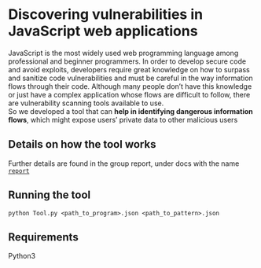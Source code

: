 # Discovering vulnerabilities in JavaScript web applications

JavaScript is the most widely used web programming language among professional and beginner
programmers. In order to develop secure code and avoid exploits, developers require great knowledge on how to surpass and sanitize code vulnerabilities and must be careful in the way information flows through their code. Although many people don’t have this knowledge or just have a complex application whose flows are difficult to follow, there are vulnerability scanning tools available to use.  
So we developed a tool that can **help in identifying dangerous information flows**, which might expose users’ private data to other malicious users

## Details on how the tool works
Further details are found in the group report, under docs with the name [`report`](docs/report.pdf)

## Running the tool
`python Tool.py <path_to_program>.json <path_to_pattern>.json`

## Requirements
Python3